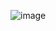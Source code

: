 ![image](https://github.com/Rahul-chaurasiya/Leetcode-Practice-Problem/assets/77222540/e846f9a5-41f6-40ac-96a6-14323e43b0f3)
